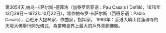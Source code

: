 第3054天,帕乌·卡萨尔斯-德菲洛（加泰罗尼亚语：Pau Casals i Defilló，1876年12月29日－1973年10月22日），常作帕布罗·卡萨尔斯（西班牙语：Pablo Casals），西班牙大提琴家，作曲家，指挥家。
1993年：香港大嶼山寶蓮禪寺的天壇大佛舉行開光儀式，為當時世界上最大的戶外青銅佛像。